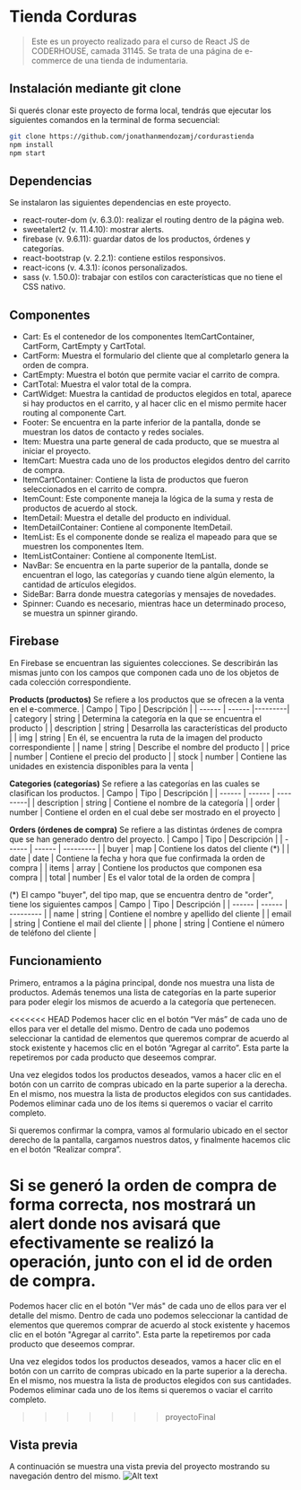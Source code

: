 # Tienda Corduras
> Este es un proyecto realizado para el curso de React JS de CODERHOUSE, camada 31145. Se trata de una página de e-commerce de una tienda de indumentaria.

## Instalación mediante git clone
Si querés clonar este proyecto de forma local, tendrás que ejecutar los siguientes comandos en la terminal de forma secuencial: 
```sh
git clone https://github.com/jonathanmendozamj/cordurastienda
npm install 
npm start
```

## Dependencias
Se instalaron las siguientes dependencias en este proyecto.
- react-router-dom (v. 6.3.0): realizar el routing dentro de la página web.
- sweetalert2 (v. 11.4.10): mostrar alerts.
- firebase (v. 9.6.11): guardar datos de los productos, órdenes y categorías.
- react-bootstrap (v. 2.2.1): contiene estilos responsivos.
- react-icons (v. 4.3.1): íconos personalizados.
- sass (v. 1.50.0): trabajar con estilos con características que no tiene el CSS nativo.

## Componentes
- Cart: Es el contenedor de los componentes ItemCartContainer, CartForm, CartEmpty y CartTotal. 
- CartForm: Muestra el formulario del cliente que al completarlo genera la orden de compra.
- CartEmpty: Muestra el botón que permite vaciar el carrito de compra.
- CartTotal: Muestra el valor total de la compra.
- CartWidget: Muestra la cantidad de productos elegidos en total, aparece si hay productos en el carrito, y al hacer clic en el mismo permite hacer routing al componente Cart.
- Footer: Se encuentra en la parte inferior de la pantalla, donde se muestran los datos de contacto y redes sociales.
- Item: Muestra una parte general de cada producto, que se muestra al iniciar el proyecto.
- ItemCart: Muestra cada uno de los productos elegidos dentro del carrito de compra.
- ItemCartContainer: Contiene la lista de productos que fueron seleccionados en el carrito de compra.
- ItemCount: Este componente maneja la lógica de la suma y resta de productos de acuerdo al stock.
- ItemDetail: Muestra el detalle del producto en individual.
- ItemDetailContainer: Contiene al componente ItemDetail.
- ItemList: Es el componente donde se realiza el mapeado para que se muestren los componentes Item.
- ItemListContainer: Contiene al componente ItemList.
- NavBar: Se encuentra en la parte superior de la pantalla, donde se encuentran el logo, las categorías y cuando tiene algún elemento, la cantidad de artículos elegidos.
- SideBar: Barra donde muestra categorías y mensajes de novedades.
- Spinner: Cuando es necesario, mientras hace un determinado proceso, se muestra un spinner girando.

## Firebase
En Firebase se encuentran las siguientes colecciones. Se describirán las mismas junto con los campos que componen cada uno de los objetos de cada colección correspondiente.

**Products (productos)**
Se refiere a los productos que se ofrecen a la venta en el e-commerce.
| Campo | Tipo | Descripción |
| ------ | ------ |---------|
| category | string | Determina la categoría en la que se encuentra el producto |
| description | string | Desarrolla las características del producto |
| img | string | En él, se encuentra la ruta de la imagen del producto correspondiente |
| name  | string | Describe el nombre del producto |
| price | number | Contiene el precio del producto |
| stock | number | Contiene las unidades en existencia disponibles para la venta |

**Categories (categorías)**
Se refiere a las categorías en las cuales se clasifican los productos.
| Campo | Tipo | Descripción |
| ------ | ------ | ---------|
| description | string | Contiene el nombre de la categoría |
| order | number | Contiene el orden en el cual debe ser mostrado en el proyecto |

**Orders (órdenes de compra)**
Se refiere a las distintas órdenes de compra que se han generado dentro del proyecto.
| Campo | Tipo | Descripción |
| ------ | ------ | --------- |
| buyer | map | Contiene los datos del cliente (*) |
| date | date | Contiene la fecha y hora que fue confirmada la orden de compra |
| items | array | Contiene los productos que componen esa compra |
| total | number | Es el valor total de la orden de compra |

(*) El campo "buyer", del tipo map, que se encuentra dentro de "order", tiene los siguientes campos 
| Campo | Tipo | Descripción |
| ------ | ------ | --------- |
| name | string | Contiene el nombre y apellido del cliente |
| email | string | Contiene el mail del cliente |
| phone | string | Contiene el número de teléfono del cliente |

## Funcionamiento
Primero, entramos a la página principal, donde nos muestra una lista de productos. Además tenemos una lista de categorías en la parte superior para poder elegir los mismos de acuerdo a la categoría que pertenecen.

<<<<<<< HEAD
Podemos hacer clic en el botón “Ver más” de cada uno de ellos para ver el detalle del mismo. Dentro de cada uno podemos seleccionar la cantidad de elementos que queremos comprar de acuerdo al stock existente y hacemos clic en el botón “Agregar al carrito”. Esta parte la repetiremos por cada producto que deseemos comprar.

Una vez elegidos todos los productos deseados, vamos a hacer clic en el botón con un carrito de compras ubicado en la parte superior a la derecha. En el mismo, nos muestra la lista de productos elegidos con sus cantidades. Podemos eliminar cada uno de los ítems si queremos o vaciar el carrito completo. 

Si queremos confirmar la compra, vamos al formulario ubicado en el sector derecho de la pantalla, cargamos nuestros datos, y finalmente hacemos clic en el botón “Realizar compra”.

Si se generó la orden de compra de forma correcta, nos mostrará un alert donde nos avisará que efectivamente se realizó la operación, junto con el id de orden de compra.
=======
Podemos hacer clic en el botón "Ver más" de cada uno de ellos para ver el detalle del mismo. Dentro de cada uno podemos seleccionar la cantidad de elementos que queremos comprar de acuerdo al stock existente y hacemos clic en el botón "Agregar al carrito". Esta parte la repetiremos por cada producto que deseemos comprar.

Una vez elegidos todos los productos deseados, vamos a hacer clic en el botón con un carrito de compras ubicado en la parte superior a la derecha. En el mismo, nos muestra la lista de productos elegidos con sus cantidades. Podemos eliminar cada uno de los ítems si queremos o vaciar el carrito completo. 
>>>>>>> proyectoFinal

## Vista previa
A continuación se muestra una vista previa del proyecto mostrando su navegación dentro del mismo.
![Alt text](https://github.com/jonathanmendozamj/cordurastienda/blob/master/public/gif/project.gif)